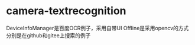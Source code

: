 # camera-textrecognition
DeviceInfoManager是百度OCR例子，采用自带UI       Offline是采用opencv的方式   分别是在github和gitee上搜索的例子
